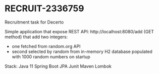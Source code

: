 # RECRUIT-2336759
Recruitment task for Decerto

Simple application that expose REST API:
http://localhost:8080/add (GET method)
that add two integers:
- one fetched from random.org API
- second selected by random from in-memory H2 database populated with 1000 random numbers on startup

Stack:
Java 11
Spring Boot
JPA
Junit
Maven
Lombok